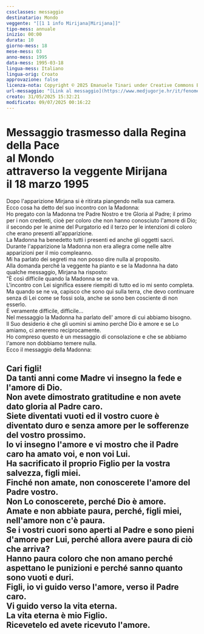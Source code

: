 ```yaml
---
cssclasses: messaggio
destinatario: Mondo
veggente: "[[1 1 info Mirijana|Mirijana]]"
tipo-mess: annuale
inizio: 00:00
durata: 10
giorno-mess: 18
mese-mess: 03
anno-mess: 1995
data-mess: 1995-03-18
lingua-mess: Italiano
lingua-orig: Croato
approvazione: false
licenza-nota: Copyright © 2025 Emanuele Tinari under Creative Commons BY-NC-SA 4.0 https://creativecommons.org/licenses/by-nc-sa/4.0/
url-messaggio: "[Link al messaggio](https://www.medjugorje.hr/it/fenomeno-di-medjugorje/apparizioni-annuali/)"
creato: 31/05/2025 15:32:21
modificato: 09/07/2025 00:16:22
---
```


# Messaggio trasmesso dalla Regina della Pace<br>al Mondo<br>attraverso la veggente Mirijana<br>il 18 marzo 1995

Dopo l'apparizione Mirjana si è ritirata piangendo nella sua camera.<br>Ecco cosa ha detto del suo incontro con la Madonna:<br>Ho pregato con la Madonna tre Padre Nostro e tre Gloria al Padre; il primo per i non credenti, cioè per coloro che non hanno conosciuto l'amore di Dio; il secondo per le anime del Purgatorio ed il terzo per le intenzioni di coloro che erano presenti all'apparizione.<br>La Madonna ha benedetto tutti i presenti ed anche gli oggetti sacri.<br>Durante l'apparizione la Madonna non era allegra come nelle altre apparizioni per il mio compleanno.<br>Mi ha parlato dei segreti ma non posso dire nulla al proposito.<br>Alla domanda perché la veggente ha pianto e se la Madonna ha dato qualche messaggio, Mirjana ha risposto:<br>"È così difficile quando la Madonna se ne va.<br>L'incontro con Lei significa essere riempiti di tutto ed io mi sento completa.<br>Ma quando se ne va, capisco che sono qui sulla terra, che devo continuare senza di Lei come se fossi sola, anche se sono ben cosciente di non esserlo.<br>È veramente difficile, difficile...<br>Nel messaggio la Madonna ha parlato dell' amore di cui abbiamo bisogno.<br>Il Suo desiderio è che gli uomini si amino perché Dio è amore e se Lo amiamo, ci ameremo reciprocamente.<br>Ho compreso questo è un messaggio di consolazione e che se abbiamo l'amore non dobbiamo temere nulla.<br>Ecco il messaggio della Madonna:

## Cari figli!<br>Da tanti anni come Madre vi insegno la fede e l'amore di Dio.<br>Non avete dimostrato gratitudine e non avete dato gloria al Padre caro.<br>Siete diventati vuoti ed il vostro cuore è diventato duro e senza amore per le sofferenze del vostro prossimo.<br>Io vi insegno l'amore e vi mostro che il Padre caro ha amato voi, e non voi Lui.<br>Ha sacrificato il proprio Figlio per la vostra salvezza, figli miei.<br>Finché non amate, non conoscerete l'amore del Padre vostro.<br>Non Lo conoscerete, perché Dio è amore.<br>Amate e non abbiate paura, perché, figli miei, nell'amore non c'è paura.<br>Se i vostri cuori sono aperti al Padre e sono pieni d'amore per Lui, perché allora avere paura di ciò che arriva?<br>Hanno paura coloro che non amano perché aspettano le punizioni e perché sanno quanto sono vuoti e duri.<br>Figli, io vi guido verso l'amore, verso il Padre caro.<br>Vi guido verso la vita eterna.<br>La vita eterna è mio Figlio.<br>Ricevetelo ed avete ricevuto l'amore.

